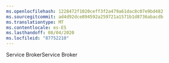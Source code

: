 ```yaml
---
ms.openlocfilehash: 1228472f1020ceff3f2a479a61dac8c07e9bd482
ms.sourcegitcommit: ad4d92dce894592a259721a1571b1d8736abacdb
ms.translationtype: MT
ms.contentlocale: es-ES
ms.lasthandoff: 08/04/2020
ms.locfileid: "87752210"
---
```

 <span data-ttu-id="7290c-101">Service Broker</span><span class="sxs-lookup"><span data-stu-id="7290c-101">Service Broker</span></span> 